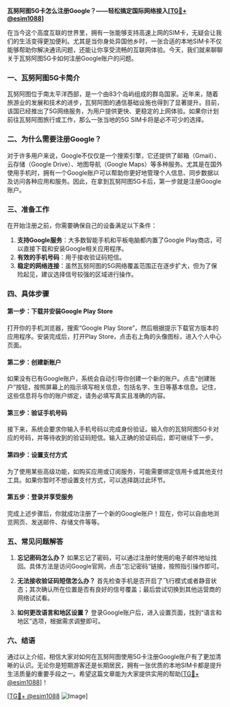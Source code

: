 **瓦努阿图5G卡怎么注册Google？——轻松搞定国际网络接入[[TG💪+ @esim1088](https://t.me/s/esim1088)]**

在当今这个高度互联的世界里，拥有一张能够支持高速上网的SIM卡，无疑会让我们的生活变得更加便利。尤其是当你身处异国他乡时，一张合适的本地SIM卡不仅能够帮助你解决通讯问题，还能让你享受流畅的互联网体验。今天，我们就来聊聊关于瓦努阿图5G卡如何注册Google账户的问题。

### 一、瓦努阿图5G卡简介

瓦努阿图位于南太平洋西部，是一个由83个岛屿组成的群岛国家。近年来，随着旅游业的发展和技术的进步，瓦努阿图的通信基础设施也得到了显著提升。目前，该国已经推出了5G网络服务，为用户提供更快、更稳定的上网体验。如果你计划前往瓦努阿图旅行或工作，那么一张当地的5G SIM卡将是必不可少的选择。

### 二、为什么需要注册Google？

对于许多用户来说，Google不仅仅是一个搜索引擎，它还提供了邮箱（Gmail）、云存储（Google Drive）、地图导航（Google Maps）等多种服务。尤其是在国外使用手机时，拥有一个Google账户可以帮助你更好地管理个人信息、同步数据以及访问各种应用和服务。因此，在拿到瓦努阿图5G卡后，第一步就是注册Google账户。

### 三、准备工作

在开始注册之前，你需要确保自己的设备满足以下条件：
1. **支持Google服务**：大多数智能手机和平板电脑都内置了Google Play商店，可以直接下载和安装Google相关应用程序。
2. **有效的手机号码**：用于接收验证码短信。
3. **稳定的网络连接**：虽然瓦努阿图的5G网络覆盖范围正在逐步扩大，但为了保险起见，建议选择信号较强的区域进行操作。

### 四、具体步骤

#### 第一步：下载并安装Google Play Store
打开你的手机浏览器，搜索“Google Play Store”，然后根据提示下载官方版本的应用程序。安装完成后，打开Play Store，点击右上角的头像图标，进入个人中心页面。

#### 第二步：创建新账户
如果没有已有Google账户，系统会自动引导你创建一个新的账户。点击“创建账户”按钮，按照屏幕上的指示填写相关信息，包括名字、生日等基本信息。记住，这些信息将与你的账户绑定，请务必填写真实且准确的内容。

#### 第三步：验证手机号码
接下来，系统会要求你输入手机号码以完成身份验证。输入你的瓦努阿图5G卡对应的号码，并等待收到的验证码短信。输入正确的验证码后，即可继续下一步。

#### 第四步：设置支付方式
为了使用某些高级功能，如购买应用或订阅服务，可能需要绑定信用卡或其他支付工具。如果你暂时不想设置支付方式，可以选择跳过此环节。

#### 第五步：登录并享受服务
完成上述步骤后，你就成功注册了一个新的Google账户！现在，你可以自由地浏览网页、发送邮件、存储文件等等。

### 五、常见问题解答

1. **忘记密码怎么办？**
   如果忘记了密码，可以通过注册时使用的电子邮件地址找回。具体方法是访问Google官网，点击“忘记密码”链接，按照指引操作即可。

2. **无法接收验证码短信怎么办？**
   首先检查手机是否开启了飞行模式或者静音状态；其次确认所在位置是否有良好的信号覆盖；最后尝试切换到其他运营商的网络试试看。

3. **如何更改语言和地区设置？**
   登录Google账户后，进入设置页面，找到“语言和地区”选项，根据需求调整即可。

### 六、结语

通过以上介绍，相信大家对如何在瓦努阿图使用5G卡注册Google账户有了更加清晰的认识。无论你是短期游客还是长期居民，拥有一张优质的本地SIM卡都是提升生活质量的重要手段之一。希望这篇文章能为大家提供实用的帮助[[TG💪+ @esim1088](https://t.me/s/esim1088)]！

[[TG💪+ @esim1088](https://t.me/s/esim1088) ![Image](https://i.postimg.cc/4NQfJmqS/Snipaste-2025-05-13-00-14-12.png)]